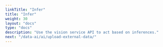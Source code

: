 ```yaml
---
linkTitle: "Infer"
title: "Infer"
weight: 30
layout: "docs"
type: "docs"
description: "Use the vision service API to act based on inferences."
next: "/data-ai/ai/upload-external-data/"
---
```

